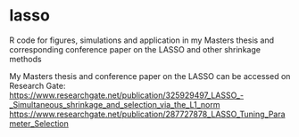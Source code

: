 # lasso
R code for figures, simulations and application in my Masters thesis and corresponding conference paper on the LASSO and other shrinkage methods

My Masters thesis and conference paper on the LASSO can be accessed on Research Gate:
https://www.researchgate.net/publication/325929497_LASSO_-_Simultaneous_shrinkage_and_selection_via_the_L1_norm
https://www.researchgate.net/publication/287727878_LASSO_Tuning_Parameter_Selection
